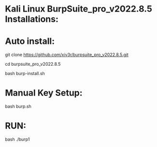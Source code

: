 # Kali Linux BurpSuite_pro_v2022.8.5 Installations: 

# Auto install:

git clone https://github.com/xiv3r/burpsuite_pro_v2022.8.5.git

cd burpsuite_pro_v2022.8.5

bash burp-install.sh



# Manual Key Setup:

bash burp.sh


# RUN:

bash ./burp1
